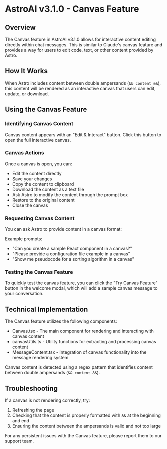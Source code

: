 # AstroAI v3.1.0 - Canvas Feature

## Overview
The Canvas feature in AstroAI v3.1.0 allows for interactive content editing directly within chat messages. This is similar to Claude's canvas feature and provides a way for users to edit code, text, or other content provided by Astro.

## How It Works
When Astro includes content between double ampersands (`&& content &&`), this content will be rendered as an interactive canvas that users can edit, update, or download.

## Using the Canvas Feature

### Identifying Canvas Content
Canvas content appears with an "Edit & Interact" button. Click this button to open the full interactive canvas.

### Canvas Actions
Once a canvas is open, you can:
- Edit the content directly
- Save your changes
- Copy the content to clipboard
- Download the content as a text file
- Ask Astro to modify the content through the prompt box
- Restore to the original content
- Close the canvas

### Requesting Canvas Content
You can ask Astro to provide content in a canvas format:

Example prompts:
- "Can you create a sample React component in a canvas?"
- "Please provide a configuration file example in a canvas"
- "Show me pseudocode for a sorting algorithm in a canvas"

### Testing the Canvas Feature
To quickly test the canvas feature, you can click the "Try Canvas Feature" button in the welcome modal, which will add a sample canvas message to your conversation.

## Technical Implementation
The Canvas feature utilizes the following components:
- Canvas.tsx - The main component for rendering and interacting with canvas content
- canvasUtils.ts - Utility functions for extracting and processing canvas content
- MessageContent.tsx - Integration of canvas functionality into the message rendering system

Canvas content is detected using a regex pattern that identifies content between double ampersands (`&& content &&`).

## Troubleshooting
If a canvas is not rendering correctly, try:
1. Refreshing the page
2. Checking that the content is properly formatted with `&&` at the beginning and end
3. Ensuring the content between the ampersands is valid and not too large

For any persistent issues with the Canvas feature, please report them to our support team.
